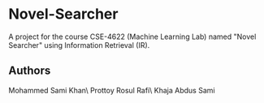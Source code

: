 # Novel-Searcher
A project for the course CSE-4622 (Machine Learning Lab) named "Novel Searcher" using Information Retrieval (IR).

## Authors
Mohammed Sami Khan\\
Prottoy Rosul Rafi\\
Khaja Abdus Sami
